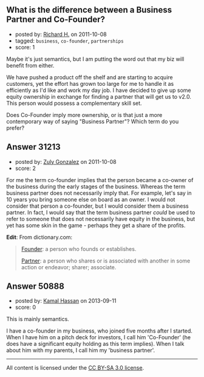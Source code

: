 ## What is the difference between a Business Partner and Co-Founder?

- posted by: [Richard H.](https://stackexchange.com/users/-1/13438-richard-h) on 2011-10-08
- tagged: `business`, `co-founder`, `partnerships`
- score: 1

Maybe it's just semantics, but I am putting the word out that my biz will benefit from either.

We have pushed a product off the shelf and are starting to acquire customers, yet the effort has grown too large for me to handle it as efficiently as I'd like and work my day job. I have decided to give up some equity ownership in exchange for finding a partner that will get us to v2.0. This person would possess a complementary skill set.

Does Co-Founder imply more ownership, or is that just a more contemporary way of saying "Business Partner"?  Which term do you prefer?






## Answer 31213

- posted by: [Zuly Gonzalez](https://stackexchange.com/users/-1/2692-zuly-gonzalez) on 2011-10-08
- score: 2

<p>For me the term co-founder implies that the person became a co-owner of the business during the early stages of the business. Whereas the term business partner does not necessarily imply that. For example, let's say in 10 years you bring someone else on board as an owner. I would not consider that person a co-founder, but I would consider them a business partner. In fact, I would say that the term business partner <em>could</em> be used to refer to someone that does not necessarily have equity in the business, but yet has some skin in the game - perhaps they get a share of the profits.</p>

<p><strong>Edit</strong>: From dictionary.com:</p>

<blockquote>
  <p><a href="http://dictionary.reference.com/browse/founder" rel="nofollow">Founder</a>: a person who founds or establishes. </p>
  
  <p><a href="http://dictionary.reference.com/browse/partner" rel="nofollow">Partner</a>: a person who shares or is associated with another in some action or endeavor; sharer; associate.</p>
</blockquote>



## Answer 50888

- posted by: [Kamal Hassan](https://stackexchange.com/users/-1/27332-kamal-hassan) on 2013-09-11
- score: 0

This is mainly semantics. 

I have a co-founder in my business, who joined five months after I started. When I have him on a pitch deck for investors, I call him 'Co-Founder' (he does have a significant equity holding as this term implies). When I talk about him with my parents, I call him my 'business partner'.




---

All content is licensed under the [CC BY-SA 3.0 license](https://creativecommons.org/licenses/by-sa/3.0/).
